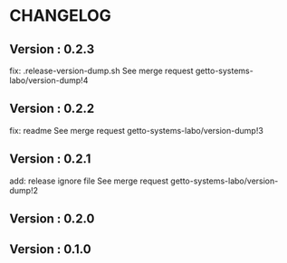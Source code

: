# CHANGELOG

## Version : 0.2.3

fix: .release-version-dump.sh See merge request getto-systems-labo/version-dump!4


## Version : 0.2.2

fix: readme See merge request getto-systems-labo/version-dump!3


## Version : 0.2.1

add: release ignore file See merge request getto-systems-labo/version-dump!2


## Version : 0.2.0



## Version : 0.1.0


